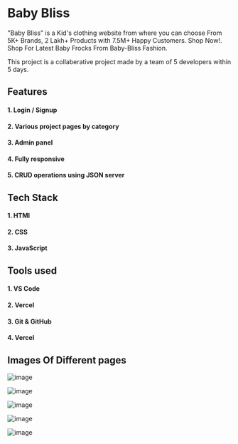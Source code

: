 
# Baby Bliss

"Baby Bliss" is a Kid's clothing website from where you can ⁦choose From 5K+ Brands, 2 Lakh+ Products with 7.5M+ Happy Customers.
Shop Now!⁩. Shop For Latest Baby Frocks From Baby-Bliss Fashion.

This project is a collaberative project made by a team of 5 developers within 5 days.

## Features

#### 1.  Login / Signup
#### 2.  Various project pages by category
#### 3.  Admin panel
#### 4.  Fully responsive
#### 5.  CRUD operations using JSON server

## Tech Stack

#### 1. HTMl
#### 2. CSS
#### 3. JavaScript

## Tools used

#### 1. VS Code

#### 2. Vercel

#### 3. Git & GitHub

#### 4. Vercel

## Images Of Different pages

![image](https://user-images.githubusercontent.com/108731705/215068401-d670b38c-3e74-4c47-a2fe-bb4564f704ea.png)

![image](https://user-images.githubusercontent.com/108731705/215068525-7583b65e-dcb9-4497-afeb-558f4a484050.png)

![image](https://user-images.githubusercontent.com/108731705/215068651-cb06f270-7ca9-415f-94f4-ec15568c1b18.png)

![image](https://user-images.githubusercontent.com/108731705/215068746-bebdcc40-4cf2-4386-9c0a-ba70633f9731.png)

![image](https://user-images.githubusercontent.com/108731705/215068866-ea3a5408-1f7f-4f11-8d36-67716d34d75e.png)



